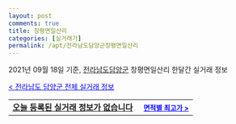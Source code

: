 ```yaml
---
layout: post
comments: true
title: 창평면일산리
categories: [실거래가]
permalink: /apt/전라남도담양군창평면일산리
---
```


2021년 09월 18일 기준, <a href="/apt/전라남도담양군">전라남도담양군</a> 창평면일산리 한달간 실거래 정보

<a style="color: blue;" href="/apt/전라남도담양군">< 전라남도 담양군 전체 실거래 정보</a>
<!---- start ---->
<table>
  <tr>
    <td colspan="4" style="font-weight: bold;"><a href="/apt/전라남도담양군창평면일산리{name_without_space}">오늘 등록된 실거래 정보가 없습니다</a> &nbsp;&nbsp;&nbsp; <a style="color: blue; font-size: smaller;" href="/apt/전라남도담양군창평면일산리{name_without_space}">면적별 최고가 ></a></td>
  </tr>
    
</table>
<!---- end ---->
    